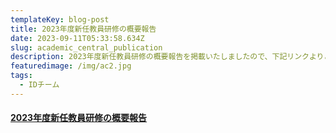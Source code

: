 ```yaml
---
templateKey: blog-post
title: 2023年度新任教員研修の概要報告
date: 2023-09-11T05:33:58.634Z
slug: academic_central_publication
description: 2023年度新任教員研修の概要報告を掲載いたしましたので、下記リンクよりご覧ください。
featuredimage: /img/ac2.jpg
tags:
  - IDチーム
---
```

#### [**2023年度新任教員研修の概要報告**](https://ac.thers.ac.jp/files/2023新任教員研修レポート.pdf)

